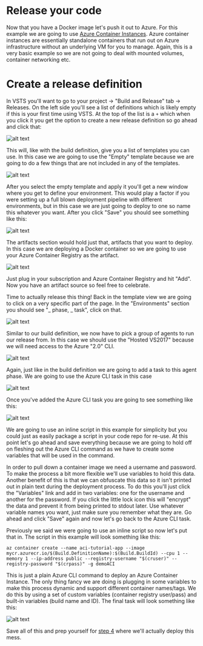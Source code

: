 # Release your code

Now that you have a Docker image let's push it out to Azure. For this example we are going to use [Azure Container Instances](https://docs.microsoft.com/en-us/azure/container-instances/). 
Azure container instances are essentially standalone containers that run out on Azure infrastructure without an underlying VM for you to manage. Again, this is a very basic
example so we are not going to deal with mounted volumes, container networking etc.


# Create a release definition

In VSTS you'll want to go to your project -> "Build and Release" tab -> Releases. On the left side you'll see a list of definitions which is likely empty if this is your first time
using VSTS. At the top of the list is a `+` which when you click it you get the option to create a new release definition so go ahead and click that:

![alt text](img/step3/create-def.png "create def")


This will, like with the build definition, give you a list of templates you can use.
In this case we are going to use the "Empty" template because we are going to do a few things that are not included in any of the templates.

![alt text](img/step3/empty-template.png "empty template")


After you select the empty template and apply it you'll get a new window where you get to define your environment. This would play a factor if you were setting up a full blown
deployment pipeline with different environments, but in this case we are just going to deploy to one so name this whatever you want. After you click "Save" you should see something like this: 

![alt text](img/step3/empty-def.png "empty def")


The artifacts section would hold just that, artifacts that you want to deploy. In this case we are deploying a Docker container so we are going to use your Azure Container Registry 
as the artifact.

![alt text](img/step3/registry-artifact.png "registry artifact")

Just plug in your subscription and Azure Container Registry and hit "Add". Now you have an artifact source so feel free to celebrate.


Time to actually release this thing! Back in the template view we are going to click on a very specific part of the page. In the "Environments" section you should see "_ phase, _ task", click on
that.

![alt text](img/step3/add-phase.png "add phase")


Similar to our build definition, we now have to pick a group of agents to run our release from. In this case we should use the "Hosted VS2017" because we will need access to the Azure "2.0" CLI.

![alt text](img/step3/agent-phase.png "agent phase")


Again, just like in the build definition we are going to add a task to this agent phase. We are going to use the Azure CLI task in this case

![alt text](img/step3/add-task.png "add task")


Once you've added the Azure CLI task you are going to see something like this: 

![alt text](img/step3/cli-task.png "cli task")

We are going to use an inline script in this example for simplicity but you could just as easily package a script in your code repo for re-use. At this point let's go ahead and save everything 
because we are going to hold off on fleshing out the Azure CLI command as we have to create some variables that will be used in the command.


In order to pull down a container image we need a username and password. To make the process a bit more flexible we'll use variables to hold this data. Another benefit of this is that we can 
obfuscate this data so it isn't printed out in plain text during the deployment process. To do this you'll just click the "Variables" link and add in two variables: one for the username 
and another for the password. If you click the little lock icon this will "encrypt" the data and prevent it from being printed to stdout later. Use whatever variable names you want, just make
sure you remember what they are. Go ahead and click "Save" again and now let's go back to the Azure CLI task.

Previously we said we were going to use an inline script so now let's put that in. The script in this example will look something like this:

```
az container create --name aci-tutorial-app --image mycr.azurecr.io/$(Build.DefinitionName):$(Build.BuildId) --cpu 1 --memory 1 --ip-address public --registry-username "$(cruser)" --registry-password "$(crpass)" -g demoACI
```


This is just a plain Azure CLI command to deploy an Azure Container Instance. The only thing fancy we are doing is plugging in some variables to make this process dynamic and support different 
container names/tags. We do this by using a set of custom variables (container registry user/pass) and built-in variables (build name and ID). The final task will look something like this:

![alt text](img/step3/final-task.png "final task")


Save all of this and prep yourself for [step 4](step4.md) where we'll actually deploy this mess.
